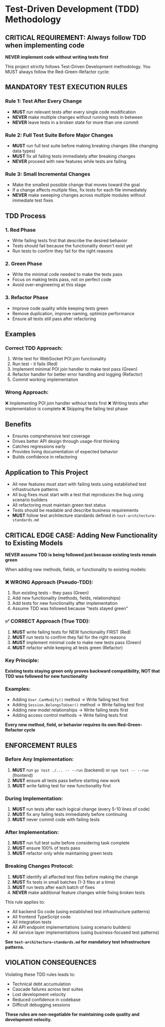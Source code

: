 # Test-Driven Development (TDD) Methodology

## CRITICAL REQUIREMENT: Always follow TDD when implementing code

**NEVER implement code without writing tests first**

This project strictly follows Test-Driven Development methodology. You MUST always follow the Red-Green-Refactor cycle:

## MANDATORY TEST EXECUTION RULES

### Rule 1: Test After Every Change
- **MUST** run relevant tests after every single code modification
- **NEVER** make multiple changes without running tests in between
- **NEVER** leave tests in a broken state for more than one commit

### Rule 2: Full Test Suite Before Major Changes
- **MUST** run full test suite before making breaking changes (like changing data types)
- **MUST** fix all failing tests immediately after breaking changes
- **NEVER** proceed with new features while tests are failing

### Rule 3: Small Incremental Changes
- Make the smallest possible change that moves toward the goal
- If a change affects multiple files, fix tests for each file immediately
- **NEVER** make sweeping changes across multiple modules without immediate test fixes

## TDD Process

### 1. Red Phase
- Write failing tests first that describe the desired behavior
- Tests should fail because the functionality doesn't exist yet
- Run tests to confirm they fail for the right reasons

### 2. Green Phase  
- Write the minimal code needed to make the tests pass
- Focus on making tests pass, not on perfect code
- Avoid over-engineering at this stage

### 3. Refactor Phase
- Improve code quality while keeping tests green
- Remove duplication, improve naming, optimize performance
- Ensure all tests still pass after refactoring

## Examples

### Correct TDD Approach:
1. Write test for WebSocket POI join functionality
2. Run test - it fails (Red)
3. Implement minimal POI join handler to make test pass (Green)
4. Refactor handler for better error handling and logging (Refactor)
5. Commit working implementation

### Wrong Approach:
❌ Implementing POI join handler without tests first
❌ Writing tests after implementation is complete
❌ Skipping the failing test phase

## Benefits

- Ensures comprehensive test coverage
- Drives better API design through usage-first thinking
- Catches regressions early
- Provides living documentation of expected behavior
- Builds confidence in refactoring

## Application to This Project

- All new features must start with failing tests using established test infrastructure patterns
- All bug fixes must start with a test that reproduces the bug using scenario builders
- All refactoring must maintain green test status
- Tests should be readable and describe business requirements
- **MUST** follow test architecture standards defined in `test-architecture-standards.md`

## CRITICAL EDGE CASE: Adding New Functionality to Existing Models

**NEVER assume TDD is being followed just because existing tests remain green**

When adding new methods, fields, or functionality to existing models:

### ❌ WRONG Approach (Pseudo-TDD):
1. Run existing tests - they pass (Green)
2. Add new functionality (methods, fields, relationships)
3. Add tests for new functionality after implementation
4. Assume TDD was followed because "tests stayed green"

### ✅ CORRECT Approach (True TDD):
1. **MUST** write failing tests for NEW functionality FIRST (Red)
2. **MUST** run tests to confirm they fail for the right reasons
3. **MUST** implement minimal code to make new tests pass (Green)
4. **MUST** refactor while keeping all tests green (Refactor)

### Key Principle:
**Existing tests staying green only proves backward compatibility, NOT that TDD was followed for new functionality**

### Examples:
- Adding `User.CanModify()` method → Write failing test first
- Adding `Session.BelongsToUser()` method → Write failing test first  
- Adding new model relationships → Write failing tests first
- Adding access control methods → Write failing tests first

**Every new method, field, or behavior requires its own Red-Green-Refactor cycle**

## ENFORCEMENT RULES

### Before Any Implementation:
1. **MUST** run `go test ./... -- --run` (backend) or `npm test -- --run` (frontend)
2. **MUST** ensure all tests pass before starting new work
3. **MUST** write failing test for new functionality first

### During Implementation:
1. **MUST** run tests after each logical change (every 5-10 lines of code)
2. **MUST** fix any failing tests immediately before continuing
3. **MUST** never commit code with failing tests

### After Implementation:
1. **MUST** run full test suite before considering task complete
2. **MUST** ensure 100% of tests pass
3. **MUST** refactor only while maintaining green tests

### Breaking Changes Protocol:
1. **MUST** identify all affected test files before making the change
2. **MUST** fix tests in small batches (1-3 files at a time)
3. **MUST** run tests after each batch of fixes
4. **NEVER** make additional feature changes while fixing broken tests

This rule applies to:
- All backend Go code (using established test infrastructure patterns)
- All frontend TypeScript code  
- All integration tests
- All API endpoint implementations (using scenario builders)
- All service layer implementations (using business-focused test patterns)

**See `test-architecture-standards.md` for mandatory test infrastructure patterns.**

## VIOLATION CONSEQUENCES

Violating these TDD rules leads to:
- Technical debt accumulation
- Cascade failures across test suites
- Lost development velocity
- Reduced confidence in codebase
- Difficult debugging sessions

**These rules are non-negotiable for maintaining code quality and development velocity.**